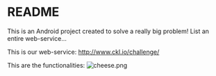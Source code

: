 # README #

This is an Android project created to solve a really big problem! List an entire web-service...

This is our web-service: http://www.ckl.io/challenge/

This are the functionalities:
![cheese.png](https://bitbucket.org/repo/kdxBd4/images/2390135283-cheese.png)